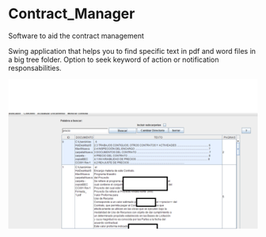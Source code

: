 # Contract_Manager
Software to aid the contract management

Swing application that helps you to find specific text in pdf and word files in a big tree folder. Option to seek keyword of action or notification responsabilities.
 
![alt text](https://github.com/Alexanderh1988/Contract_Manager/blob/master/swing.png?raw=true)


